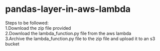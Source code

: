 # pandas-layer-in-aws-lambda
 Steps to be followed:<br/>
   1.Download the zip file provided<br/>
   2.Download the lambda_function.py file from the aws lambda<br/>
   3.Archive the lambda_function.py file to the zip file and upload it to an s3 bucket<br/>
